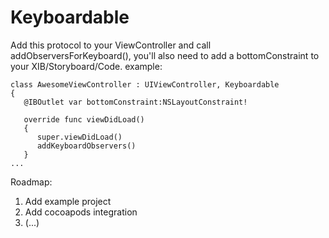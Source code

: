 # Keyboardable

Add this protocol to your ViewController and call addObserversForKeyboard(), you'll also need to add a bottomConstraint to your XIB/Storyboard/Code. example:

```
class AwesomeViewController : UIViewController, Keyboardable
{
   @IBOutlet var bottomConstraint:NSLayoutConstraint!
   
   override func viewDidLoad()
   {
      super.viewDidLoad()
      addKeyboardObservers()
   }
...
```

Roadmap:

1. Add example project
2. Add cocoapods integration
3. (...)
